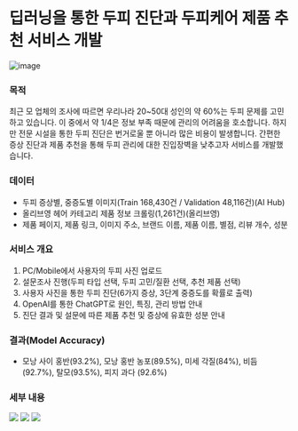 # 딥러닝을 통한 두피 진단과 두피케어 제품 추천 서비스 개발

![image](https://github.com/user-attachments/assets/cc8ff21d-bbc8-4392-8ac6-1b7986b70c03)

### 목적
최근 모 업체의 조사에 따르면 우리나라 20~50대 성인의 약 60%는 두피 문제를 고민하고 있습니다. 이 중에서 약 1/4은 정보 부족 때문에 관리의 어려움을 호소합니다. 하지만 전문 시설을 통한 두피 진단은 번거로울 뿐 아니라 많은 비용이 발생합니다. 간편한 증상 진단과 제품 추천을 통해 두피 관리에 대한 진입장벽을 낮추고자 서비스를 개발했습니다.

### 데이터
- 두피 증상별, 중증도별 이미지(Train 168,430건 / Validation 48,116건)(AI Hub)
- 올리브영 헤어 카테고리 제품 정보 크롤링(1,261건)(올리브영)
- 제품 페이지, 제품 링크, 이미지 주소, 브랜드 이름, 제품 이름, 별점, 리뷰 개수, 성분

### 서비스 개요
1. PC/Mobile에서 사용자의 두피 사진 업로드
2. 설문조사 진행(두피 타입 선택, 두피 고민/질환 선택, 추천 제품 선택)
3. 사용자 사진을 통한 두피 진단(6가지 증상, 3단계 중증도를 확률로 출력)
4. OpenAI를 통한 ChatGPT로 원인, 특징, 관리 방법 안내
5. 진단 결과 및 설문에 따른 제품 추천 및 증상에 유효한 성분 안내

### 결과(Model Accuracy)
- 모낭 사이 홍반(93.2%), 모낭 홍반 농포(89.5%), 미세 각질(84%), 비듬(92.7%), 탈모(93.5%), 피지 과다 (92.6%)

### 세부 내용
[<img src="https://img.shields.io/badge/Velog-1EBC8F?style=for-the-badge&logo=velog&logoColor=white" />](https://velog.io/@sung_hwan_new/CnnDeepLearningScalpDiagnosis)
[<img src="https://img.shields.io/badge/Adobe%20PDF-FF0000?style=for-the-badge&logo=adobe&logoColor=white" />](https://github.com/sung-hwan-new/DeepLearningModel_ScalpDiagnosis_Service/blob/main/Presentation.pdf)
[<img src="https://img.shields.io/badge/Streamlit-FF4B4B?style=for-the-badge&logo=streamlit&logoColor=white" />](https://9tcrmtebpkzuvxi8c6srx5.streamlit.app/)




